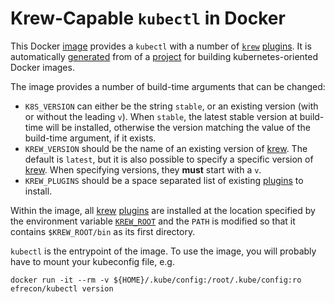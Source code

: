 # Krew-Capable `kubectl` in Docker

This Docker [image] provides a `kubectl` with a number of [`krew`][krew]
[plugins]. It is automatically [generated] from of a [project] for building
kubernetes-oriented Docker images.

  [image]: https://hub.docker.com/r/efrecon/kubectl
  [krew]: https://krew.sigs.k8s.io/
  [plugins]: https://krew.sigs.k8s.io/plugins/
  [generated]: https://github.com/efrecon/k8s-images/tree/master/kubectl
  [project]: https://github.com/efrecon/k8s-images

The image provides a number of build-time arguments that can be changed:

* `K8S_VERSION` can either be the string `stable`, or an existing version (with
  or without the leading `v`). When `stable`, the latest stable version at
  build-time will be installed, otherwise the version matching the value of the
  build-time argument, if it exists.
* `KREW_VERSION` should be the name of an existing version of [krew]. The
  default is `latest`, but it is also possible to specify a specific version of
  [krew]. When specifying versions, they **must** start with a `v`.
* `KREW_PLUGINS` should be a space separated list of existing [plugins] to
  install.

Within the image, all [krew] [plugins] are installed at the location specified
by the environment variable [`KREW_ROOT`][advanced-config] and the `PATH` is
modified so that it contains `$KREW_ROOT/bin` as its first directory.

  [advanced-config]: https://krew.sigs.k8s.io/docs/user-guide/advanced-configuration/

`kubectl` is the entrypoint of the image. To use the image, you will probably
have to mount your kubeconfig file, e.g.

```shell
docker run -it --rm -v ${HOME}/.kube/config:/root/.kube/config:ro efrecon/kubectl version
```
